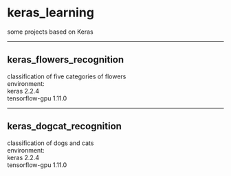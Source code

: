 # keras_learning
some projects based on Keras  

***
keras_flowers_recognition  
---
classification of five categories of flowers  
environment:  
  keras 2.2.4  
  tensorflow-gpu 1.11.0  
***
keras_dogcat_recognition  
---
classification of dogs and cats  
environment:  
  keras 2.2.4  
  tensorflow-gpu 1.11.0  

